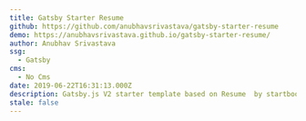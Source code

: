 ```yaml
---
title: Gatsby Starter Resume
github: https://github.com/anubhavsrivastava/gatsby-starter-resume
demo: https://anubhavsrivastava.github.io/gatsby-starter-resume/
author: Anubhav Srivastava
ssg:
  - Gatsby
cms:
  - No Cms
date: 2019-06-22T16:31:13.000Z
description: Gatsby.js V2 starter template based on Resume  by startbootstrap
stale: false
---
```

